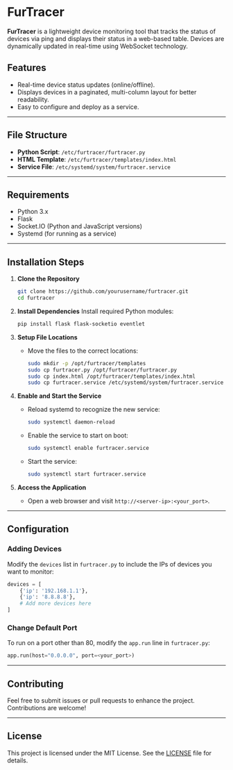 # FurTracer

**FurTracer** is a lightweight device monitoring tool that tracks the status of devices via ping and displays their status in a web-based table. Devices are dynamically updated in real-time using WebSocket technology.

## Features

- Real-time device status updates (online/offline).
- Displays devices in a paginated, multi-column layout for better readability.
- Easy to configure and deploy as a service.

---

## File Structure

- **Python Script**: `/etc/furtracer/furtracer.py`
- **HTML Template**: `/etc/furtracer/templates/index.html`
- **Service File**: `/etc/systemd/system/furtracer.service`

---

## Requirements

- Python 3.x
- Flask
- Socket.IO (Python and JavaScript versions)
- Systemd (for running as a service)

---

## Installation Steps

1. **Clone the Repository**
   ```bash
   git clone https://github.com/yourusername/furtracer.git
   cd furtracer
   ```

2. **Install Dependencies**
   Install required Python modules:
   ```bash
   pip install flask flask-socketio eventlet
   ```

3. **Setup File Locations**
   - Move the files to the correct locations:
     ```bash
     sudo mkdir -p /opt/furtracer/templates
     sudo cp furtracer.py /opt/furtracer/furtracer.py
     sudo cp index.html /opt/furtracer/templates/index.html
     sudo cp furtracer.service /etc/systemd/system/furtracer.service
     ```

4. **Enable and Start the Service**
   - Reload systemd to recognize the new service:
     ```bash
     sudo systemctl daemon-reload
     ```
   - Enable the service to start on boot:
     ```bash
     sudo systemctl enable furtracer.service
     ```
   - Start the service:
     ```bash
     sudo systemctl start furtracer.service
     ```

5. **Access the Application**
   - Open a web browser and visit `http://<server-ip>:<your_port>`.

---

## Configuration

### Adding Devices
Modify the `devices` list in `furtracer.py` to include the IPs of devices you want to monitor:
```python
devices = [
    {'ip': '192.168.1.1'},
    {'ip': '8.8.8.8'},
    # Add more devices here
]
```

### Change Default Port
To run on a port other than 80, modify the `app.run` line in `furtracer.py`:
```python
app.run(host="0.0.0.0", port=<your_port>)
```

---

## Contributing

Feel free to submit issues or pull requests to enhance the project. Contributions are welcome!

---

## License

This project is licensed under the MIT License. See the [LICENSE](LICENSE) file for details.
